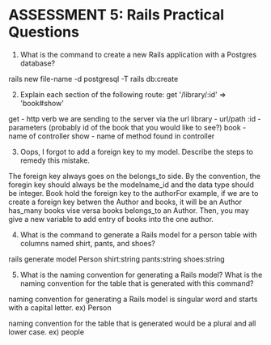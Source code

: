 # ASSESSMENT 5: Rails Practical Questions

1. What is the command to create a new Rails application with a Postgres database?

rails new file-name -d postgresql -T
rails db:create




2. Explain each section of the following route:  get '/library/:id' => 'book#show'

get - http verb we are sending to the server via the url
library - url/path
:id - parameters (probably id of the book that you would like to see?)
book - name of controller 
show - name of method found in controller

3. Oops, I forgot to add a foreign key to my model. Describe the steps to remedy this mistake.

The foreign key always goes on the belongs_to side. By the convention, the foregin key should always be the modelname_id and the data type should be integer. Book hold the foreign key to the authorFor example, if we are to create a foreign key betwen the Author and books, it will be an Author has_many books
vise versa books belongs_to an Author. 
Then, you may give a new variable to add entry of books into the one author. 


4. What is the command to generate a Rails model for a person table with columns named shirt, pants, and shoes?

rails generate model Person shirt:string pants:string shoes:string





5. What is the naming convention for generating a Rails model? What is the naming convention for the table that is generated with this command?

naming convention for generating a Rails model is singular word and starts with a capital letter. ex) Person

naming convention for the table that is generated would be a plural and all lower case. ex) people
